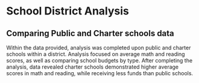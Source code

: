 # School District Analysis
## Comparing Public and Charter schools data
Within the data provided, analysis was completed upon public and charter schools within a district. Analysis focused on average math and reading scores, as well as comparing school budgets by type. After completing the analysis, data revealed charter schools demonstrated higher average scores in math and reading, while receiving less funds than public schools.
